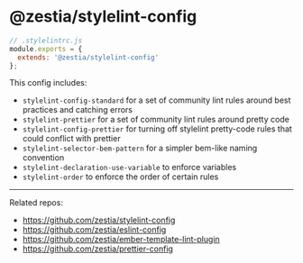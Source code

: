 # @zestia/stylelint-config

```javascript
// .stylelintrc.js
module.exports = {
  extends: '@zestia/stylelint-config'
};
```

This config includes:

* `stylelint-config-standard` for a set of community lint rules around best practices and catching errors
* `stylelint-prettier` for a set of community lint rules around pretty code
* `stylelint-config-prettier` for turning off stylelint pretty-code rules that could conflict with prettier
* `stylelint-selector-bem-pattern` for a simpler bem-like naming convention
* `stylelint-declaration-use-variable` to enforce variables
* `stylelint-order` to enforce the order of certain rules

<hr>

Related repos:

* https://github.com/zestia/stylelint-config
* https://github.com/zestia/eslint-config
* https://github.com/zestia/ember-template-lint-plugin
* https://github.com/zestia/prettier-config